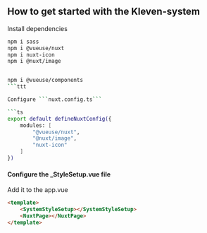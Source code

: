 ## How to get started with the Kleven-system

Install dependencies
```bash
npm i sass
npm i @vueuse/nuxt
npm i nuxt-icon
npm i @nuxt/image


npm i @vueuse/components
```ttt

Configure ```nuxt.config.ts```

```ts
export default defineNuxtConfig({
    modules: [
        "@vueuse/nuxt",
        "@nuxt/image",
        "nuxt-icon"
    ]
})
```

#### Configure the _StyleSetup.vue file

Add it to the app.vue

```html
<template>
    <SystemStyleSetup></SystemStyleSetup>
    <NuxtPage></NuxtPage>
</template>
```
